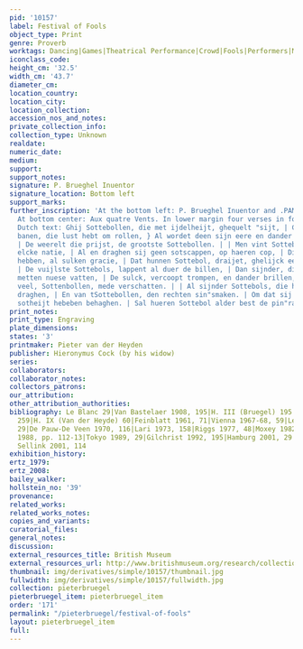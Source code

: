```yaml
---
pid: '10157'
label: Festival of Fools
object_type: Print
genre: Proverb
worktags: Dancing|Games|Theatrical Performance|Crowd|Fools|Performers|Musical instruments
iconclass_code:
height_cm: '32.5'
width_cm: '43.7'
diameter_cm:
location_country:
location_city:
location_collection:
accession_nos_and_notes:
private_collection_info:
collection_type: Unknown
realdate:
numeric_date:
medium:
support:
support_notes:
signature: P. Brueghel Inuentor
signature_location: Bottom left
support_marks:
further_inscription: 'At the bottom left: P. Brueghel Inuentor and .PAME. [monogram].
  At bottom center: Aux quatre Vents. In lower margin four verses in four lines of
  Dutch text: Ghij Sottebollen, die met ijdelheijt, ghequelt "sijt, | Compt al ter
  banen, die lust hebt om rollen, } Al wordet deen sijn eere en dander tgelt" quijt,
  | De weerelt die prijst, de grootste Sottebollen. | | Men vint Sottebols, onder
  elcke natie, | Al en draghen sij geen sotscappen, op haeren cop, | Die int dansen
  hebben, al sulken gracie, | Dat hunnen Sottebol, draijet, ghelijck eenen top. |
  | De vuijlste Sottebols, lappent al duer de billen, | Dan sijnder, die d''een dander,
  metten nuese vatten, | De sulck, vercoopt trompen, en dander brillen, | Daer sij
  veel, Sottenbollen, mede verschatten. | | Al sijnder Sottebols, die haer wijbelijck
  draghen, | En van tSottebollen, den rechten sin"smaken. | Om dat sij in hun selfs
  sotheijt hebeben behaghen. | Sal hueren Sottebol alder best de pin"raken.'
print_notes:
print_type: Engraving
plate_dimensions:
states: '3'
printmaker: Pieter van der Heyden
publisher: Hieronymus Cock (by his widow)
series:
collaborators:
collaborator_notes:
collectors_patrons:
our_attribution:
other_attribution_authorities:
bibliography: Le Blanc 29|Van Bastelaer 1908, 195|H. III (Bruegel) 195|H. IV (Cock)
  259|H. IX (Van der Heyde) 60|Feinblatt 1961, 71|Vienna 1967-68, 59|Lebeer 1969,
  29|De Pauw-De Veen 1970, 116|Lari 1973, 158|Riggs 1977, 48|Moxey 1982|Marijnissen
  1988, pp. 112-13|Tokyo 1989, 29|Gilchrist 1992, 195|Hamburg 2001, 29|Orenstein and
  Sellink 2001, 114
exhibition_history:
ertz_1979:
ertz_2008:
bailey_walker:
hollstein_no: '39'
provenance:
related_works:
related_works_notes:
copies_and_variants:
curatorial_files:
general_notes:
discussion:
external_resources_title: British Museum
external_resources_url: http://www.britishmuseum.org/research/collection_online/collection_object_details.aspx
thumbnail: img/derivatives/simple/10157/thumbnail.jpg
fullwidth: img/derivatives/simple/10157/fullwidth.jpg
collection: pieterbruegel
pieterbruegel_item: pieterbruegel_item
order: '171'
permalink: "/pieterbruegel/festival-of-fools"
layout: pieterbruegel_item
full:
---
```

